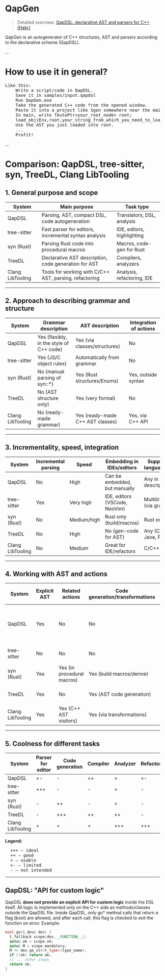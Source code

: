 # QapGen

> Detailed overview: [QapDSL: declarative AST and parsers for C++ (Habr)](https://habr.com/ru/articles/916006/)

QapGen is an autogenerator of C++ structures, AST and parsers according to the declarative scheme (QapDSL).

...

# How to use it in general?
<pre>
Like this:
    Write a script/code in QapDSL.
    Save it in samples/input.qapdsl
    Run QapGen.exe
    Take the generated C++ code from the opened window.
    Paste it into a project like Sgon somewhere near the main function (you still need to find it). // this point needs to be improved.
    In main, write TAutoPtr&lt;your_root_node&gt; root;
    load_obj(Env,root,your_string_from_which_you_need_to_load_code_into_AST);
    Use the AST you just loaded into root.
    ...
    Profit!
</pre>
...

# Comparison: QapDSL, tree-sitter, syn, TreeDL, Clang LibTooling

## 1. General purpose and scope

| System | Main purpose | Task type |
|------------------|---------------------------------------------|---------------------------|
| QapDSL | Parsing, AST, compact DSL, code autogeneration | Translators, DSL, analysis |
| tree-sitter | Fast parser for editors, incremental syntax analysis | IDE, editors, highlighting |
| syn (Rust) | Parsing Rust code into procedural macros | Macros, code-gen for Rust|
| TreeDL | Declarative AST description, code generation for AST | Compilers, analyzers |
| Clang LibTooling | Tools for working with C/C++ AST, parsing, refactoring | Analysis, refactoring, IDE |

---

## 2. Approach to describing grammar and structure

| System | Grammar description | AST description | Integration of actions |
|------------------|----------------------------|------------------------------|-------------------------------|
| QapDSL | Yes (flexibly, in the style of C++ code)| Yes (via classes/structures) | No |
| tree-sitter | Yes (JS/C object rules) | Automatically from grammar | No |
| syn (Rust) | No (manual parsing of syn::*) | Yes (Rust structures/Enums) | Yes, outside syntax |
| TreeDL | No (AST structure only) | Yes (very formal) | No |
| Clang LibTooling | No (ready-made grammar) | Yes (ready-made C++ AST classes) | Yes, via C++ API |

---

## 3. Incrementality, speed, integration

| System | Incremental parsing | Speed ​​| Embedding in IDEs/editors | Support languages ​​|
|------------------|----------------------------|-----------------|----------------------------|-------------------------|
| QapDSL | No | High | Can be embedded, but manually | Any in description |
| tree-sitter | Yes | Very high | IDE, editors (VSCode, NeoVim)| Multilingual (via gram.)|
| syn (Rust) | No | Medium/high | Rust only (build/macros) | Rust only |
| TreeDL | No | High | No (gen-code for AST) | Any (C++, Java, Py...)|
| Clang LibTooling | No | Medium | Great for IDE/refactors | C/C++ only |

---

## 4. Working with AST and actions

| System | Explicit AST | Related actions | Code generation/transformations | API for custom logic |
|------------------|-----------|------------------------|------------------------------|----------------------------------|
| QapDSL | Yes | No | No | No (only via C++ code extension, outside QapDSL) |
| tree-sitter | No | No | No | Yes (via tree-sitter API) |
| syn (Rust) | Yes | Yes (in procedural macros)| Yes (build macros/derive) | Yes (Rust API) |
| TreeDL | Yes | No | Yes (AST code generation) | No (structure only) |
| Clang LibTooling | Yes | Yes (C++ AST visitors) | Yes (via transformations) | Yes (C++ API) |

---

## 5. Coolness for different tasks

| System | Parser for editor | Code generation | Compiler | Analyzer | Refactoring | Quick start |
|------------------|---------------------|----------------|------------|-------------|--------------|--------------|
| QapDSL | +- | - | ++ | + | +- | ++ |
| tree-sitter | +++ | - | - | + | - | +++ |
| syn (Rust) | - | ++ | - | + | - | + |
| TreeDL | - | +++ | ++ | ++ | - | + |
| Clang LibTooling | + | + | + | +++ | +++ | - |

**Legend:**
<pre>
  +++ — ideal
  ++ — good
  + — usable
  +- — limited
  - — not intended
</pre>
---

## QapDSL: "API for custom logic"

QapDSL **does not provide an explicit API for custom logic** inside the DSL itself.
All logic is implemented only on the C++ side as methods/classes outside the QapDSL file.
Inside QapDSL, only go* method calls that return a flag (bool) are allowed, and after each call, this flag is checked to exit the function on error.
Example:

```cpp
bool go(i_dev& dev) {
  t_fallback scope(dev,__FUNCTION__);
  auto& ok = scope.ok;
  auto& M = scope.mandatory;
  M += dev.go_str<t_type>(type_name);
  if (!ok) return ok;
  // ... other steps
  return ok;
}
```
